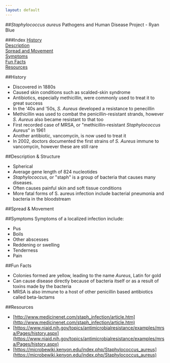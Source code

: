 ```yaml
---
layout: default
---
```

##*Staphylococcus aureus*
Pathogens and Human Disease Project - Ryan Blue

###Index
[History](#history)  
[Description](#description)  
[Spread and Movement](#spread)  
[Symptoms](#symptoms)  
[Fun Facts](#facts)  
[Resources](#resources)  

##<a name="history"/>History
* Discovered in 1880s
* Caused skin conditions such as scalded-skin syndrome
* Antibiotics, especially methicillin, were commonly used to treat it to great success
* In the '40s and '50s, *S. Aureus* developed a resistance to penecillin
* Methicillin was used to combat the penicillin-resistant strands, however *S. Aureus* also became resistant to that too
* First recorded case of MRSA, or "methicillin-resistant *Staphylococcus Aureus*" in 1961
* Another antibiotic, vancomycin, is now used to treat it
* In 2002, doctors documented the first strains of *S. Aureus* immune to vancomycin, however these are still rare

##<a name="description"/>Description & Structure
* Spherical
* Average gene length of 824 nucleotides
* *Staphylococcus*, or "staph" is a group of bacteria that causes many diseases.
* Often causes painful skin and soft tissue conditions
* More fatal forms of S. aureus infection include bacterial pneumonia and bacteria in the bloodstream


##<a name="spread"/>Spread & Movement

##<a name="symptoms"/>Symptoms
Symptoms of a localized infection include:

* Pus
* Boils
* Other abscesses
* Reddening or swelling
* Tenderness
* Pain

##<a name="facts"/>Fun Facts
* Colonies formed are yellow, leading to the name *Aureus*, Latin for gold
* Can cause disease directly because of bacteria itself or as a result of toxins made by the bacteria
* MRSA is also immune to a host of other penicillin based antibiotics called beta-lactams

##<a name="resources"/>Resources
* [http://www.medicinenet.com/staph_infection/article.htm](http://www.medicinenet.com/staph_infection/article.htm)
* [https://www.niaid.nih.gov/topics/antimicrobialresistance/examples/mrsa/Pages/history.aspx](https://www.niaid.nih.gov/topics/antimicrobialresistance/examples/mrsa/Pages/history.aspx)
* [https://microbewiki.kenyon.edu/index.php/Staphylococcus_aureus](https://microbewiki.kenyon.edu/index.php/Staphylococcus_aureus)
